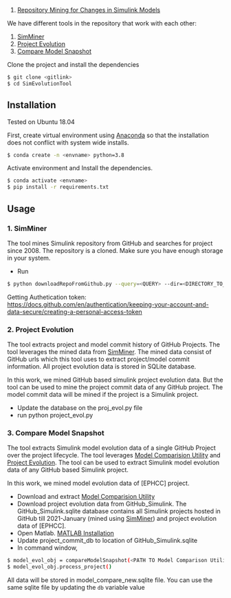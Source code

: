 1. [Repository Mining for Changes in Simulink Models]


We have different tools in the repository that work with each other:
1. [SimMiner]
2. [Project Evolution]
3. [Compare Model Snapshot]

Clone the project and install the dependencies
```sh
$ git clone <gitlink>
$ cd SimEvolutionTool
```

## Installation

Tested on Ubuntu 18.04 

First, create virtual environment using  [Anaconda] so that the installation does not conflict with system wide installs.
```sh
$ conda create -n <envname> python=3.8
```

Activate environment and Install the dependencies.
```sh
$ conda activate <envname>
$ pip install -r requirements.txt
```

## Usage

### 1. SimMiner
The tool mines Simulink repository from GitHub and searches for project since 2008. The repository is a cloned. Make sure you have enough storage in your system.
- Run
```sh
$ python downloadRepoFromGithub.py --query=<QUERY> --dir=<DIRECTORY_TO_STORE_PROJECTS> --dbname=<DATABASE_TO_STORE_COMMIT_METADATA> --token=<GITHUB_AUTHENTICATION_TOKEN>
``` 

Getting Authetication token: https://docs.github.com/en/authentication/keeping-your-account-and-data-secure/creating-a-personal-access-token

### 2. Project Evolution
The tool extracts project and model commit history of GitHub Projects. The tool leverages the mined data from [SimMiner]. The mined data consist of GitHub urls which this tool uses to extract project/model commit information. All project evolution data is stored in SQLite database.

In this work, we mined GitHub based simulink project evolution data. But the tool can be used to mine the project commit data of any GitHub project. The model commit data will be mined if the project is a Simulink project. 
- Update the database on the proj_evol.py file
- run python project_evol.py

### 3. Compare Model Snapshot
The tool extracts Simulink model evolution data of a single GitHub Project over the project lifecycle. The tool leverages [Model Comparision Utility] and [Project Evolution]. The tool can be used to extract Simulink model evolution data of any GitHub based Simulink project.

In this work, we mined model evolution data of [EPHCC] project. 
- Download and extract [Model Comparision Utility] 
- Download project evolution data from GitHub_Simulink. The GitHub_Simulink.sqlite database contains all Simulink projects hosted in GitHub till 2021-January (mined using [SimMiner]) and project evolution data of [EPHCC].
- Open Matlab. [MATLAB Installation]
- Update project_commit_db to location of GitHub_Simulink.sqlite
- In command window, 
```sh
$ model_evol_obj = compareModelSnapshot(<PATH TO Model Comparison Utility>, <GitHub URL>) 
$ model_evol_obj.process_project()
```
All data will be stored in model_compare_new<Date>.sqlite file. You can use the same sqlite file by updating the  ``db`` variable value


[//]: # (These are reference links used in the body of this note and get stripped out when the markdown processor does its job. There is no need to format nicely because it shouldn't be seen. Thanks SO - http://stackoverflow.com/questions/4823468/store-comments-in-markdown-syntax)
   [Anaconda]: <https://www.anaconda.com/distribution/>
   [SimMiner]: <https://github.com/Anonymous-double-blind/SimEvolutionTool/tree/main/SimMiner>
   [Compare Model Snapshot]: <https://github.com/Anonymous-double-blind/SimEvolutionTool/tree/main/%40compareModelSnapshot>
   [Project Evolution]: <https://github.com/Anonymous-double-blind/SimEvolutionTool/tree/main/project_evolution> 
   [Model Comparision Utility]: <https://zenodo.org/record/6410073#.Y-VQINLMK-Y>
   [EPHCC (or Banshee)]: <https://github.com/PowerSystemsHIL/EPHCC>
   [Repository Mining for Changes in Simulink Models]: <https://ieeexplore.ieee.org/document/9592466>
   [MATLAB Installation]: <https://github.com/Anonymous-double-blind/SimEvolutionTool/tree/main/MATLABInstallation.md>

